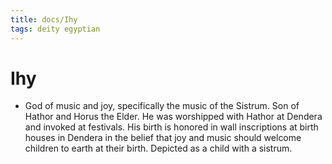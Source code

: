 ```yaml
---
title: docs/Ihy
tags: deity egyptian
---
```


# Ihy
- God of music and joy, specifically the music of the Sistrum. Son of Hathor and Horus the Elder. He was worshipped with Hathor at Dendera and invoked at festivals. His birth is honored in wall inscriptions at birth houses in Dendera in the belief that joy and music should welcome children to earth at their birth. Depicted as a child with a sistrum.